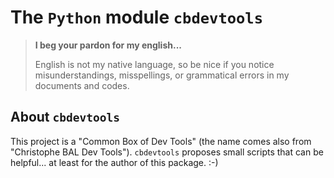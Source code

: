 The `Python` module `cbdevtools`
================================


> **I beg your pardon for my english...**
>
> English is not my native language, so be nice if you notice misunderstandings, misspellings, or grammatical errors in my documents and codes.


About `cbdevtools`
-----------------

This project is a "Common Box of Dev Tools" (the name comes also from "Christophe BAL Dev Tools"). `cbdevtools` proposes small scripts that can be helpful... at least for the author of this package. :-)
